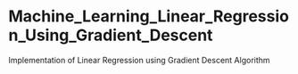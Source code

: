 # Machine_Learning_Linear_Regression_Using_Gradient_Descent

Implementation of Linear Regression using Gradient Descent Algorithm
